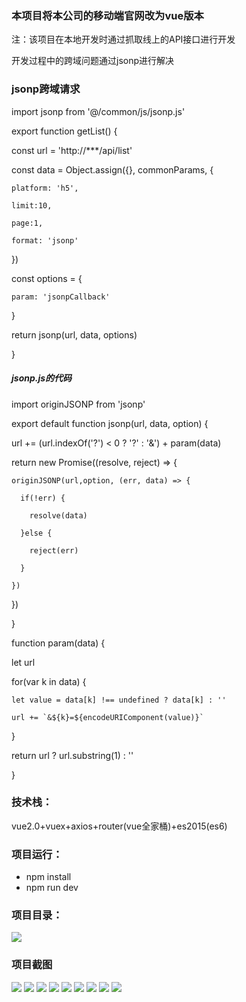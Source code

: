 ### 本项目将本公司的移动端官网改为vue版本

注：该项目在本地开发时通过抓取线上的API接口进行开发

开发过程中的跨域问题通过jsonp进行解决

### jsonp跨域请求

import jsonp from '@/common/js/jsonp.js'

export function getList() {

  const url = 'http://***/api/list'
  
  const data = Object.assign({}, commonParams, {
   
    platform: 'h5',
    
    limit:10,

    page:1,
    
    format: 'jsonp'
  
  })

  const options = {
  	
  	param: 'jsonpCallback'
  
  }
  
  return jsonp(url, data, options)

}

##### jsonp.js的代码

import originJSONP from 'jsonp'

export default function jsonp(url, data, option) {
  
  url += (url.indexOf('?') < 0 ? '?' : '&') + param(data)
  
  return new Promise((resolve, reject) => {
    
    originJSONP(url,option, (err, data) => {
      
      if(!err) {
        
        resolve(data)
      
      }else {
        
        reject(err)
      
      }
    
    })
  
  })

}

function param(data) {
  
  let url
  
  for(var k in data) {
    
    let value = data[k] !== undefined ? data[k] : ''
    
    url += `&${k}=${encodeURIComponent(value)}`
  
  }
  
  return url ? url.substring(1) : ''

}




### 技术栈：
vue2.0+vuex+axios+router(vue全家桶)+es2015(es6)

### 项目运行：
+ npm install
+ npm run dev

### 项目目录：
![](https://github.com/yufengji/g2_h5/blob/master/project-pic/ml.jpg?raw=true)

### 项目截图
![](https://github.com/yufengji/g2_h5/blob/master/project-pic/01.jpg?raw=true)
![](https://github.com/yufengji/g2_h5/blob/master/project-pic/02.jpg?raw=true)
![](https://github.com/yufengji/g2_h5/blob/master/project-pic/03.jpg?raw=true)
![](https://github.com/yufengji/g2_h5/blob/master/project-pic/04.jpg?raw=true)
![](https://github.com/yufengji/g2_h5/blob/master/project-pic/05.jpg?raw=true)
![](https://github.com/yufengji/g2_h5/blob/master/project-pic/06.jpg?raw=true)
![](https://github.com/yufengji/g2_h5/blob/master/project-pic/07.jpg?raw=true)
![](https://github.com/yufengji/g2_h5/blob/master/project-pic/08.jpg?raw=true)
![](https://github.com/yufengji/g2_h5/blob/master/project-pic/09.jpg?raw=true)

